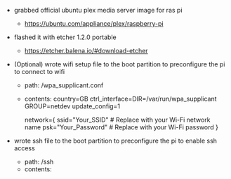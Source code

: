 - grabbed official ubuntu plex media server image for ras pi
    - https://ubuntu.com/appliance/plex/raspberry-pi

- flashed it with etcher 1.2.0 portable
    - https://etcher.balena.io/#download-etcher

- (Optional) wrote wifi setup file to the boot partition to preconfigure the pi to connect to wifi
    - path: /wpa_supplicant.conf
    - contents:
        country=GB
        ctrl_interface=DIR=/var/run/wpa_supplicant GROUP=netdev
        update_config=1

        network={
            ssid="Your_SSID" # Replace with your Wi-Fi network name
            psk="Your_Password" # Replace with your Wi-Fi password
        }

- wrote ssh file to the boot partition to preconfigure the pi to enable ssh access
    - path: /ssh
    - contents: <empty>

